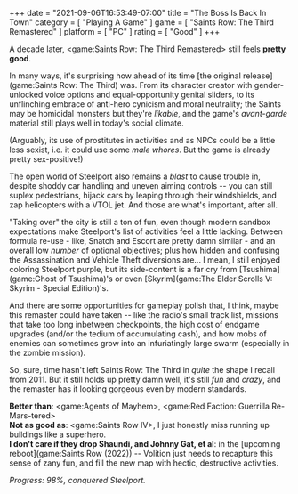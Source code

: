 +++
date = "2021-09-06T16:53:49-07:00"
title = "The Boss Is Back In Town"
category = [ "Playing A Game" ]
game = [ "Saints Row: The Third Remastered" ]
platform = [ "PC" ]
rating = [ "Good" ]
+++

A decade later, <game:Saints Row: The Third Remastered> still feels <b>pretty good</b>.

In many ways, it's surprising how ahead of its time [the original release](game:Saints Row: The Third) was.  From its character creator with gender-unlocked voice options and equal-opportunity genital sliders, to its unflinching embrace of anti-hero cynicism and moral neutrality; the Saints may be homicidal monsters but they're <i>likable</i>, and the game's <i>avant-garde</i> material still plays well in today's social climate.

(Arguably, its use of prostitutes in activities and as NPCs could be a little less sexist, i.e. it could use some <i>male whores</i>.  But the game is already pretty sex-positive!)

The open world of Steelport also remains a <i>blast</i> to cause trouble in, despite shoddy car handling and uneven aiming controls -- you can still suplex pedestrians, hijack cars by leaping through their windshields, and zap helicopters with a VTOL jet.  And those are what's important, after all.

"Taking over" the city is still a ton of fun, even though modern sandbox expectations make Steelport's list of activities feel a little lacking.  Between formula re-use - like, Snatch and Escort are pretty damn similar - and an overall low <i>number</i> of optional objectives; plus how hidden and confusing the Assassination and Vehicle Theft diversions are... I mean, I still enjoyed coloring Steelport purple, but its side-content is a far cry from [Tsushima](game:Ghost of Tsushima)'s or even [Skyrim](game:The Elder Scrolls V: Skyrim - Special Edition)'s.

And there are some opportunities for gameplay polish that, I think, maybe this remaster could have taken -- like the radio's small track list, missions that take too long inbetween checkpoints, the high cost of endgame upgrades (and/or the tedium of accumulating cash), and how mobs of enemies can sometimes grow into an infuriatingly large swarm (especially in the zombie mission).

So, sure, time hasn't left Saints Row: The Third in <i>quite</i> the shape I recall from 2011.  But it still holds up pretty damn well, it's still <i>fun</i> and <i>crazy</i>, and the remaster has it looking gorgeous even by modern standards.

<b>Better than</b>: <game:Agents of Mayhem>, <game:Red Faction: Guerrilla Re-Mars-tered>  
<b>Not as good as</b>: <game:Saints Row IV>, I just honestly miss running up buildings like a superhero.  
<b>I don't care if they drop Shaundi, and Johnny Gat, et al</b>: in the [upcoming reboot](game:Saints Row (2022)) -- Volition just needs to recapture this sense of zany fun, and fill the new map with hectic, destructive activities.

<i>Progress: 98%, conquered Steelport.</i>
